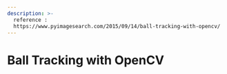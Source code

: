 ```yaml
---
description: >-
  reference :
  https://www.pyimagesearch.com/2015/09/14/ball-tracking-with-opencv/
---
```


# Ball Tracking with OpenCV

